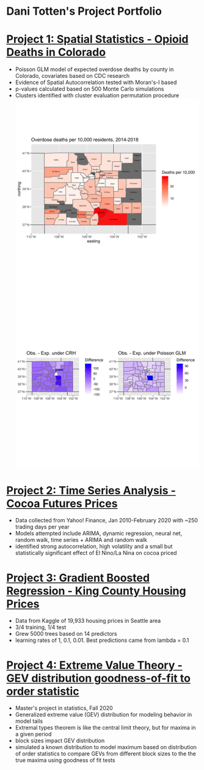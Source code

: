 # Dani Totten's Project Portfolio


# [Project 1: Spatial Statistics - Opioid Deaths in Colorado](https://github.com/dani-totten/spatial_stats)
- Poisson GLM model of expected overdose deaths by county in Colorado, covariates based on CDC research
- Evidence of Spatial Autocorrelation tested with Moran's-I based
- p-values calculated based on 500 Monte Carlo simulations
- Clusters identified with cluster evaluation permutation procedure
![](https://github.com/dani-totten/portfolio/blob/main/images/od_deathrate_map.png)
![](https://github.com/dani-totten/portfolio/blob/main/images/sidebyside.png)
# [Project 2: Time Series Analysis - Cocoa Futures Prices](https://github.com/dani-totten/time_series_cocoa)
- Data collected from Yahoo! Finance, Jan 2010-February 2020 with ~250 trading days per year
- Models attempted include ARIMA, dynamic regression, neural net, random walk, time series + ARIMA and random walk
- identified strong autocorrelation, high volatility and a small but statistically significant effect of El Nino/La Nina on cocoa priced

# [Project 3: Gradient Boosted Regression - King County Housing Prices](https://github.com/dani-totten/gbm)
- Data from Kaggle of 19,933 housing prices in Seattle area
- 3/4 training, 1/4 test
- Grew 5000 trees based on 14 predictors
- learning rates of 1, 0.1, 0.01. Best predictions came from lambda = 0.1

# [Project 4: Extreme Value Theory - GEV distribution goodness-of-fit to order statistic](https://github.com/dani-totten/masters_project)
- Master's project in statistics, Fall 2020
- Generalized extreme value (GEV) distribution for modeling behavior in model tails
- Extremal types theorem is like the central limit theory, but for maxima in a given period
- block sizes impact GEV distribution
- simulated a known distribution to model maximum based on distribution of order statistics to compare GEVs from different block sizes to the the true maxima using goodness of fit tests
